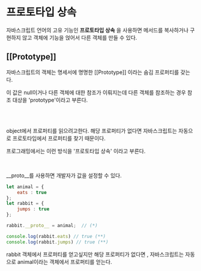 # 프로토타입 상속

자바스크립트 언어의 고유 기능인 **프로토타입 상속** 을 사용하면 메서드를 복사하거나 구현하지 않고 객체에 기능을 얹어서 다른 객체를 만들 수 있다.

## [[Prototype]]

자바스크립트의 객체는 명세서에 명명한 [[Prototype]] 이라는 숨김 프로퍼티를 갖는다.

이 값은 null이거나 다른 객체에 대한 참조가 이뤄지는데 다른 객체를 참조하는 경우 참조 대상을 'prototype'이라고 부른다.

<br>
<br>

object에서 프로퍼티를 읽으려고한다. 해당 프로퍼티가 없다면 자바스크립트는 자동으로 프로토타입에서 프로퍼티를 찾기 때문이다.

프로그래밍에서는 이런 방식을 '프로토타입 상속' 이라고 부른다.

<br>

__proto__를 사용하면 개발자가 값을 설정할 수 있다.

```javascript
let animal = {
    eats : true
};
let rabbit = {
    jumps : true
};

rabbit.__proto__ = animal;  // (*)

console.log(rabbit.eats) // true (**)
console.log(rabbit.jumps) // true (**)
```

rabbit 객체에서 프로퍼티를 얻고싶지만 해당 프로퍼티가 없다면 , 자바스크립트는 자동으로 animal이라는 객체에서 프로퍼티를 얻는다.
